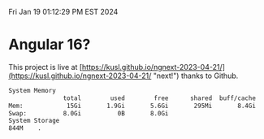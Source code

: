 Fri Jan 19 01:12:29 PM EST 2024

# Angular 16?


This project is live at [https://kusl.github.io/ngnext-2023-04-21/](https://kusl.github.io/ngnext-2023-04-21/ "next!") thanks to Github.

```bash
System Memory
               total        used        free      shared  buff/cache   available
Mem:            15Gi       1.9Gi       5.6Gi       295Mi       8.4Gi        13Gi
Swap:          8.0Gi          0B       8.0Gi
System Storage
844M	.
```
